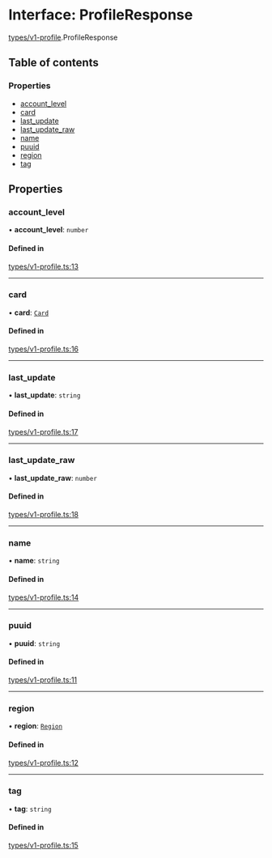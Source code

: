 # Interface: ProfileResponse

[types/v1-profile](../modules/types_v1_profile.md).ProfileResponse

## Table of contents

### Properties

- [account\_level](types_v1_profile.ProfileResponse.md#account_level)
- [card](types_v1_profile.ProfileResponse.md#card)
- [last\_update](types_v1_profile.ProfileResponse.md#last_update)
- [last\_update\_raw](types_v1_profile.ProfileResponse.md#last_update_raw)
- [name](types_v1_profile.ProfileResponse.md#name)
- [puuid](types_v1_profile.ProfileResponse.md#puuid)
- [region](types_v1_profile.ProfileResponse.md#region)
- [tag](types_v1_profile.ProfileResponse.md#tag)

## Properties

### account\_level

• **account\_level**: `number`

#### Defined in

[types/v1-profile.ts:13](https://github.com/jameslinimk/unofficial-valorant-api/blob/c148ced/package/src/types/v1-profile.ts#L13)

___

### card

• **card**: [`Card`](types_v1_profile.Card.md)

#### Defined in

[types/v1-profile.ts:16](https://github.com/jameslinimk/unofficial-valorant-api/blob/c148ced/package/src/types/v1-profile.ts#L16)

___

### last\_update

• **last\_update**: `string`

#### Defined in

[types/v1-profile.ts:17](https://github.com/jameslinimk/unofficial-valorant-api/blob/c148ced/package/src/types/v1-profile.ts#L17)

___

### last\_update\_raw

• **last\_update\_raw**: `number`

#### Defined in

[types/v1-profile.ts:18](https://github.com/jameslinimk/unofficial-valorant-api/blob/c148ced/package/src/types/v1-profile.ts#L18)

___

### name

• **name**: `string`

#### Defined in

[types/v1-profile.ts:14](https://github.com/jameslinimk/unofficial-valorant-api/blob/c148ced/package/src/types/v1-profile.ts#L14)

___

### puuid

• **puuid**: `string`

#### Defined in

[types/v1-profile.ts:11](https://github.com/jameslinimk/unofficial-valorant-api/blob/c148ced/package/src/types/v1-profile.ts#L11)

___

### region

• **region**: [`Region`](../modules/types_general.md#region)

#### Defined in

[types/v1-profile.ts:12](https://github.com/jameslinimk/unofficial-valorant-api/blob/c148ced/package/src/types/v1-profile.ts#L12)

___

### tag

• **tag**: `string`

#### Defined in

[types/v1-profile.ts:15](https://github.com/jameslinimk/unofficial-valorant-api/blob/c148ced/package/src/types/v1-profile.ts#L15)
